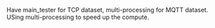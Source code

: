 Have main_tester for TCP dataset, multi-processing for MQTT dataset. USing multi-processing to speed up the compute.

